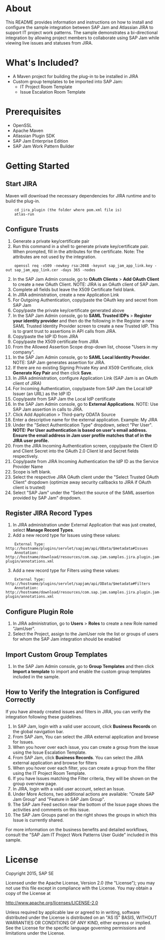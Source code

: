 # About
This README provides information and instructions on how to install and 
configure the sample integration between SAP Jam and Atlassian JIRA to support 
IT project work patterns.  The sample demonstrates a bi-directional integration 
by allowing project members to collaborate using SAP Jam while viewing live 
issues and statuses from JIRA.

# What's Included?
* A Maven project for building the plug-in to be installed in JIRA
* Custom group templates to be imported into SAP Jam:
  * IT Project Room Template
  * Issue Escalation Room Template

# Prerequisites
* OpenSSL
* Apache Maven
* Atlassian Plugin SDK
* SAP Jam Enterprise Edition
* SAP Jam Work Pattern Builder

# Getting Started
## Start JIRA
Maven will download the necessary dependencies for JIRA runtime and to build 
the plug-in.
````
    cd jira_plugin (the folder where pom.xml file is)
    atlas-run
````

## Configure Trusts
1. Generate a private key/certificate pair
  1. Run this command in a shell to generate private key/certificate pair. When 
prompted, fill in the attributes for the certificate. Note: The attributes 
are not used by the integration.
````
    openssl req -x509 -newkey rsa:2048 -keyout sap_jam_app_link.key -out sap_jam_app_link.cer -days 365 -nodes
````
2. In the SAP Jam Admin console, go to **OAuth Clients** > **Add OAuth Client** to 
create a new OAuth Client. NOTE: JIRA is an OAuth client of SAP Jam.
  1. Complete all fields but leave the X509 Certificate field blank.
3. In JIRA administration, create a new Application Link
  1. For Outgoing Authentication, copy/paste the OAuth key and secret from SAP Jam
  2. Copy/paste the private key/certificate generated above
4. In the SAP Jam Admin console, go to **SAML Trusted IDPs** > **Register your 
identity provider** and then do the following in the Register a new SAML Trusted 
Identity Provider screen to create a new Trusted IdP. This is to grant trust to 
assertions in API calls from JIRA.
  1. Copy/paste the IdP ID from JIRA
  2. Copy/paste the X509 certificate from JIRA
  3. From the Allowed Assertion Scope drop-down list, choose "Users in my company".
5. In the SAP Jam Admin console, go to **SAML Local Identity Provider**. NOTE: 
SAP Jam generates assertion for JIRA.
  1. If there are no existing Signing Private Key and X509 Certificate, 
click **Generate Key Pair** and then click **Save**.
6. In JIRA administration, configure Application Link (SAP Jam is an OAuth client of JIRA)
  1. For Incoming Authentication, copy/paste from SAP Jam the Local IdP Issuer 
(an URL) as the IdP ID
  2. Copy/paste from SAP Jam the Local IdP certificate
7. In the SAP Jam Admin console, go to **External Applications**. NOTE: Use 
SAP Jam assertion in calls to JIRA.
  1. Click Add Application > Third-party ODATA Source 
  2. Enter a descriptive name for the external application.  Example: My JIRA
  3. Under the "Select Authentication Type" dropdown, select "Per User".  **NOTE: Per User authentication is 
based on user's email address. Ensure the email address in Jam user profile 
matches that of in the JIRA user profile.**
  4. From the JIRA Incoming Authentication screen, copy/paste the Client ID and Client Secret into the OAuth 2.0 Client Id and Secret fields respectively.
  6. Copy/paste from JIRA Incoming Authentication the IdP ID as the Service Provider Name
  7. Scope is left blank.
  8. Select the respective JIRA OAuth client under the "Select Trusted OAuth Client" dropdown (optimize away security callbacks to JIRA if OAuth client is trusted)
  9. Select "SAP Jam" under the "Select the source of the SAML assertion provided by SAP Jam" dropdown.

## Register JIRA Record Types
1. In JIRA administration under External Application that was just created, 
select **Manage Record Types**.
2. Add a new record type for Issues using these values:
````
    External Type: http://hostname/plugins/servlet/sapjam/api/OData/$metadata#Issues
    Annotation: http://hostname/download/resources/com.sap.jam.samples.jira.plugin.jam-plugin/annotations.xml
````
3. Add a new record type for Filters using these values:
````
    External Type: http://hostname/plugins/servlet/sapjam/api/OData/$metadata#Filters
    Annotation: http://hostname/download/resources/com.sap.jam.samples.jira.plugin.jam-plugin/annotations.xml
````

## Configure Plugin Role
1. In JIRA administration, go to **Users** > **Roles** to create a new Role 
named "JamUser".
2. Select the Project, assign to the JamUser role the list or groups of users 
for whom the SAP Jam integration should be enabled

## Import Custom Group Templates
1. In the SAP Jam Admin console, go to **Group Templates** and then click 
**Import a template** to import and enable the custom group templates included 
in the sample.

## How to Verify the Integration is Configured Correctly
If you have already created issues and filters in JIRA, you can verify the 
integration following these guidelines.

1. In SAP Jam, login with a valid user account, click **Business Records** on 
the global navigation bar.
  1. From SAP Jam,  You can select the JIRA external application and browse for Issues.
  2. When you hover over each issue, you can create a group from the issue 
using the Issue Escalation Template.
  3. From SAP Jam, click **Business Records**. You can select the JIRA external 
application and browse for filters
  4. When you hover over each filter, you can create a group from the filter 
using the IT Project Room Template.
  5. If you have Issues matching the Filter criteria, they will be shown on 
the group overview page.
2. In JIRA, login with a valid user account, select an Issue.
  1. Under More Actions, two additional actions are available: "Create SAP Jam 
Group" and "Feature in SAP Jam Group".
  2. The SAP Jam Feed section near the bottom of the Issue page shows the 
activities and comments on this issue.
  3. The SAP Jam Groups panel on the right shows the groups in which this Issue 
is currently shared.

For more information on the business benefits and detailed workflows, consult 
the "SAP Jam IT Project Work Patterns User Guide" included in this sample.

# License
Copyright 2015, SAP SE

Licensed under the Apache License, Version 2.0 (the "License");
you may not use this file except in compliance with the License.
You may obtain a copy of the License at

   http://www.apache.org/licenses/LICENSE-2.0

Unless required by applicable law or agreed to in writing, software
distributed under the License is distributed on an "AS IS" BASIS,
WITHOUT WARRANTIES OR CONDITIONS OF ANY KIND, either express or implied.
See the License for the specific language governing permissions and
limitations under the License.
